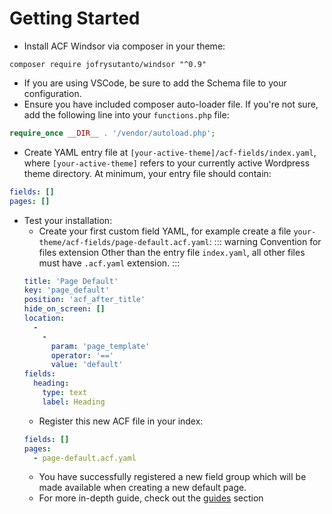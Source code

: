 # Getting Started

- Install ACF Windsor via composer in your theme:
```
composer require jofrysutanto/windsor "^0.9"
```
- If you are using VSCode, be sure to add the Schema file to your configuration.
- Ensure you have included composer auto-loader file. If you're not sure, add the following line into your `functions.php` file:
```php
require_once __DIR__ . '/vendor/autoload.php';
```
- Create YAML entry file at `[your-active-theme]/acf-fields/index.yaml`, where `[your-active-theme]` refers to your currently active Wordpress theme directory. At minimum, your entry file should contain:
```yaml
fields: []
pages: []
```
- Test your installation:
  - Create your first custom field YAML, for example create a file `your-theme/acf-fields/page-default.acf.yaml`:
  ::: warning Convention for files extension
  Other than the entry file `index.yaml`, all other files must have `.acf.yaml` extension.
  :::
  ```yaml
  title: 'Page Default'
  key: 'page_default'
  position: 'acf_after_title'
  hide_on_screen: []
  location:
    -
      -
        param: 'page_template'
        operator: '=='
        value: 'default'
  fields:
    heading:
      type: text
      label: Heading
  ```
  - Register this new ACF file in your index:
  ```yaml
  fields: []
  pages:
    - page-default.acf.yaml
  ```
  - You have successfully registered a new field group which will be made available when creating a new default page.
  - For more in-depth guide, check out the [guides](/guides/basic) section

